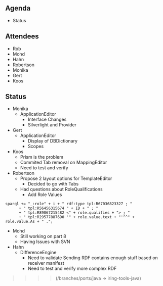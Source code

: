 ## Agenda ##
  * Status

## Attendees ##
  * Rob
  * Mohd
  * Hahn
  * Robertson
  * Monika
  * Gert
  * Koos

## Status ##
  * Monika
    * ApplicationEditor
      * Interface Changes
      * Silverlight and Provider
  * Gert
    * ApplicationEditor
      * Display of DBDictionary
      * Scopes
  * Koos
    * Prism is the problem
    * Commited Tab removal on MappingEditor
    * Need to test and verify
  * Robertson
    * Propose 2 layout options for TemplateEditor
      * Decided to go with Tabs
    * Had questions about RoleQualifications
      * Add Role Values
```
sparql += "_:role" + i + " rdf:type tpl:R67036823327 ; "
	  + " tpl:R56456315674 " + ID + " ; "
	  + " tpl:R89867215482 <" + role.qualifies + "> ; "
	  + " tpl:R29577887690 '" + role.value.text + "'^^" + role.value.As + " .";
```
  * Mohd
    * Still working on part 8
    * Having Issues with SVN
  * Hahn
    * DifferenceEngine
      * Need to validate Sending RDF contains enough stuff based on receiver manifest
      * Need to test and verify more complex RDF
> > > > (/branches/ports/java -> iring-tools-java)